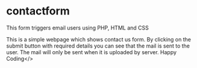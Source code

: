 # contactform
This form triggers email users using PHP, HTML and CSS

This is a simple webpage which shows contact us form.
By clicking on the submit button with required details you can see that the mail is sent to the user.
The mail will only be sent when it is uploaded by server.
Happy Coding</>
